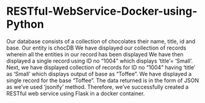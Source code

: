 # RESTful-WebService-Docker-using-Python
Our database consists of a collection of chocolates their name, title, id and base. 
Our entity is chocDB 
We have displayed our collection of records wherein all the entities in our record has been displayed
We have then displayed a single record using ID no “1004” which displays ‘title’= ‘Small’.
Next, we have displayed collection of records for ID no “1004” having ‘title’ as ‘Small’ which displays output of base as “Toffee”.
We have displayed a single record for the base “Toffee”.
The data returned is in the form of JSON as we’ve used ‘jsonify’ method.
Therefore, we’ve successfully created a RESTful web service using Flask in a docker container.


